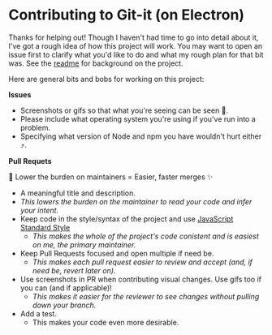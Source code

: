 # Contributing to Git-it (on Electron)

Thanks for helping out! Though I haven't had time to go into detail about it, I've got a rough idea of how
this project will work. You may want to open an issue first to clarify what you'd like to do and what my rough
plan for that bit was. See the [readme](/readme.md) for background on the project.

Here are general bits and bobs for working on this project:

**Issues**

- Screenshots or gifs so that what you're seeing can be seen :art:.
- Please include what operating system you're using if you've run into a problem.
- Specifying what version of Node and npm you have wouldn't hurt either :arrow_heading_up:.

**Pull Requets**

:raised_hands: Lower the burden on maintainers = Easier, faster merges :sparkles:

- A meaningful title and description.
 - _This lowers the burden on the maintainer to read your code and infer your intent._
- Keep code in the style/syntax of the project and use [JavaScript Standard Style](https://github.com/feross/standard)
  - _This makes the whole of the project's code conistent and is easiest on me, the primary maintainer._
- Keep Pull Requests focused and open multiple if need be.
  - _This makes each pull request easier to review and accept (and, if need be, revert later on)._
- Use screenshots in PR when contributing visual changes. Use gifs too if you can (and if applicable)!
  - _This makes it easier for the reviewer to see changes without pulling down your branch._
- Add a test.
  - This makes your code even more desirable.
